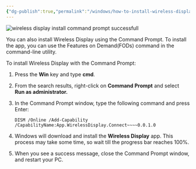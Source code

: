 ```yaml
---
{"dg-publish":true,"permalink":"/windows/how-to-install-wireless-display-in-windows-11/","tags":["public","windows","miracast"],"noteIcon":"1","created":"2024-08-03T14:52:57.650+02:00","updated":"2023-06-02T14:38:07.000+02:00"}
---
```



 
 
![wireless display install command prompt successfull ](https://static1.makeuseofimages.com/wordpress/wp-content/uploads/2022/11/wireless-display-install-command-prompt-successfull-1.jpg)
 
 You can also install Wireless Display using the Command Prompt. To install the app, you can use the Features on Demand(FODs) command in the command-line utility.
 
 To install Wireless Display with the Command Prompt:
 
 1.  Press the **Win** key and type **cmd**.
 2.  From the search results, right-click on **Command Prompt** and select **Run as administrator.**
 3.  In the Command Prompt window, type the following command and press Enter:
     
      `DISM /Online /Add-Capability /CapabilityName:App.WirelessDisplay.Connect~~~~0.0.1.0` 
     
 4.  Windows will download and install the **Wireless Display** app. This process may take some time, so wait till the progress bar reaches 100%.
 5.  When you see a success message, close the Command Prompt window, and restart your PC.

